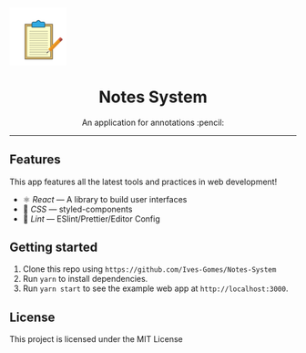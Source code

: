 <img align="center" src="notes.png" width="20%" height="20%">

<h1 align="center"> Notes System </h1>

<p align="center"> An application for annotations :pencil: </p>

---

## Features

This app features all the latest tools and practices in web development!

- ⚛ *React* — A library to build user interfaces
-  :nail_care: *CSS* — styled-components
- :sparkling_heart: *Lint* — ESlint/Prettier/Editor Config

## Getting started

  1. Clone this repo using `https://github.com/Ives-Gomes/Notes-System`
  2. Run `yarn` to install dependencies.
  3. Run `yarn start` to see the example web app at `http://localhost:3000`.

## License
This project is licensed under the MIT License 
